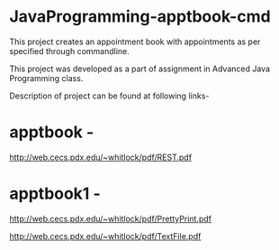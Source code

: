 # JavaProgramming-apptbook-cmd

This project creates an appointment book with appointments as per specified through commandline.

This project was developed as a part of assignment in Advanced Java Programming class.

Description of project can be found at following links-

# apptbook - 
http://web.cecs.pdx.edu/~whitlock/pdf/REST.pdf

# apptbook1 - 
http://web.cecs.pdx.edu/~whitlock/pdf/PrettyPrint.pdf 

http://web.cecs.pdx.edu/~whitlock/pdf/TextFile.pdf
